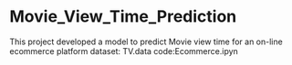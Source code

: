 # Movie_View_Time_Prediction
This project developed a model to predict Movie view time for an on-line ecommerce platform
dataset: TV.data
code:Ecommerce.ipyn

